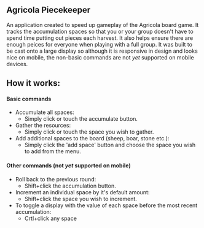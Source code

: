 Agricola Piecekeeper
--------------------
An application created to speed up gameplay of the Agricola board game. It tracks the accumulation spaces so that you or your group doesn't have to spend time putting out pieces each harvest. It also helps ensure there are enough peices for everyone when playing with a full group. It was built to be cast onto a large display so although it is responsive in design and looks nice on mobile, the non-basic commands are not _yet_ supported on mobile devices.

## How it works:
#### Basic commands
+ Accumulate all spaces:
  + Simply click or touch the accumulate button.
+ Gather the resources:
  + Simply click or touch the space you wish to gather.
+ Add additional spaces to the board (sheep, boar, stone etc.):
  + Simply click the 'add space' button and choose the space you wish to add from the menu.

#### Other commands (not _yet_ supported on mobile)
+ Roll back to the previous round:
  + Shift+click the accumulation button.
+ Increment an individual space by it's default amount:
  + Shift+click the space you wish to increment.
+ To toggle a display with the value of each space before the most recent accumulation:
  + Crtl+click any space
